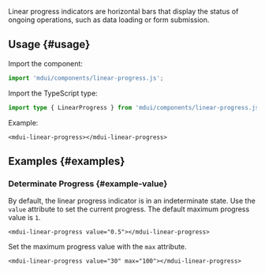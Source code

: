 Linear progress indicators are horizontal bars that display the status of ongoing operations, such as data loading or form submission.

## Usage {#usage}

Import the component:

```js
import 'mdui/components/linear-progress.js';
```

Import the TypeScript type:

```ts
import type { LinearProgress } from 'mdui/components/linear-progress.js';
```

Example:

```html,example,playgroundId=279
<mdui-linear-progress></mdui-linear-progress>
```

## Examples {#examples}

### Determinate Progress {#example-value}

By default, the linear progress indicator is in an indeterminate state. Use the `value` attribute to set the current progress. The default maximum progress value is `1`.

```html,example,expandable,playgroundId=280
<mdui-linear-progress value="0.5"></mdui-linear-progress>
```

Set the maximum progress value with the `max` attribute.

```html,example,expandable,playgroundId=281
<mdui-linear-progress value="30" max="100"></mdui-linear-progress>
```
